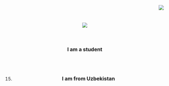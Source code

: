​
<img align="right" src="https://visitor-badge.laobi.icu/badge?page_id=salesp07.salesp07" />
​
​
<h1 align="center">
    <img src="https://readme-typing-svg.herokuapp.com/?font=Righteous&size=35&center=true&vCenter=true&width=500&height=70&duration=4000&lines=Hi+There!+👋;+I'm+Rayhona+Yuldasheva!;" />
</h1>
​
<h3 align="center">I am a student </h3>
​
<br/>
​
<div align="center">

15.	<h3 align="center">I am  from Uzbekistan </h3>

